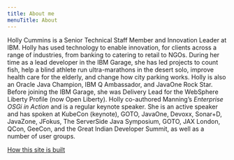 ```yaml
---
title: About me
menuTitle: About
---
```


Holly Cummins is a Senior Technical Staff Member and Innovation Leader at IBM. Holly has used technology to enable innovation, for clients across a range of industries, from banking to catering to retail to NGOs. During her time as a lead developer in the IBM Garage, she has led projects to count fish, help a blind athlete run ultra-marathons in the desert solo, improve health care for the elderly, and change how city parking works. Holly is also an Oracle Java Champion, IBM Q Ambassador, and JavaOne Rock Star. Before joining the IBM Garage, she was Delivery Lead for the WebSphere Liberty Profile (now Open Liberty). Holly co-authored Manning’s _Enterprise OSGi in Action_ and is a regular keynote speaker. She is an active speaker and has spoken at KubeCon (keynote), GOTO, JavaOne, Devoxx, Sonar+D, JavaZone, JFokus, The ServerSide Java Symposium, GOTO, JAX London, QCon, GeeCon, and the Great Indian Developer Summit, as well as a number of user groups.

[How this site is built](/tech-stack/)
